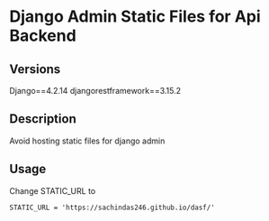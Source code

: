 # Django Admin Static Files for Api Backend

## Versions
Django==4.2.14
djangorestframework==3.15.2

## Description
Avoid hosting static files for django admin

## Usage
Change STATIC_URL to
```
STATIC_URL = 'https://sachindas246.github.io/dasf/'
```
